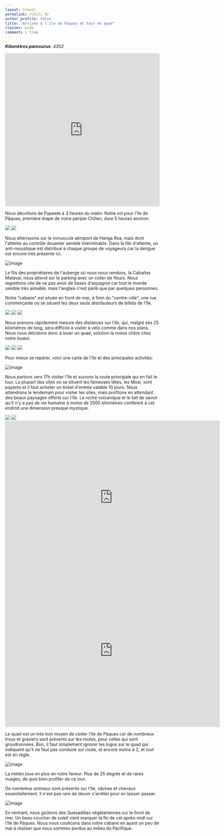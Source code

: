 ```yaml
---
layout: travel
permalink: /chili_0/
author_profile: false
title: "Arrivée à l'île de Paques et tour en quad"
classes: wide
comments : true
---
```


<!-- jQuery 1.8 or later, 33 KB -->
<script src="https://ajax.googleapis.com/ajax/libs/jquery/1.11.1/jquery.min.js"></script>

<!-- Fotorama from CDNJS, 19 KB -->
<link  href="https://cdnjs.cloudflare.com/ajax/libs/fotorama/4.6.4/fotorama.css" rel="stylesheet">
<script src="https://cdnjs.cloudflare.com/ajax/libs/fotorama/4.6.4/fotorama.js"></script>

***Kilomètres parcourus***: *4302*

<iframe src="https://www.google.com/maps/d/u/0/embed?mid=18YRcmX8YBHZUUG5aamVO38Z476IgLF8f" width="100%" height="500" frameBorder="0"></iframe>

<br>

Nous décollons de Papeete à 3 heures du matin. Notre vol pour l'île de Pâques, première étape de notre périple Chilien, dure 5 heures environ. 

<div class="fotorama">
  <img src="https://drive.google.com/uc?id=1fAh5GJSwHjbexuL0ZylxXV066ifgwkRs">
  <img src="https://drive.google.com/uc?id=1zvVsywrPoxtWngGjqLzIrvWcUiJSo9Z1">
</div>

Nous atterissons sur le minuscule aéroport de Hanga Roa, mais dont l'attente au contrôle douanier semble interminable. Dans la file d'attente, un anti-moustique est distribué à chaque groupe de voyageurs car la dengue est encore très présente ici.

![image](https://drive.google.com/uc?id=1DM2vC_ONpTqE5mXiofZIgOvIjxpzmDhH)

Le fils des propriétaires de l'auberge où nous nous rendons, la Cabañas Matavai, nous attend sur le parking avec un colier de fleurs. Nous regrettons vite de ne pas avoir de bases d'espagnol car tout le monde semble très aimable, mais l'anglais n'est parlé que par quelques personnes.

Notre "cabane" est située en front de mer, à 5mn du "centre-ville", une rue commerçante où se situent les deux seuls distributeurs de billets de l'île.

<div class="fotorama">
  <img src="https://drive.google.com/uc?id=1I-rW1aU_l6nM_M0ALOUlcTSLykwAOKpl">
  <img src="https://drive.google.com/uc?id=1RgoQFogYGmBCh5aw1fTHrjgJ46VygxX_">
  <img src="https://drive.google.com/uc?id=1gKXCZE0CgSGv0TwlKX7uDRjZEYtNefDU">
</div>

Nous prenons rapidement mesure des distances sur l'île, qui, malgré ses 25 kilomètres de long, sera difficile à visiter à vélo comme dans nos plans. Nous nous décidons donc à louer un quad, solution la moins chère chez notre loueur. 

<div class="fotorama">
  <img src="https://drive.google.com/uc?id=1__x5BUCxN6spPox1CjxKxajH5BeAoz1P">
  <img src="https://drive.google.com/uc?id=1jKx28nVHsW3o8RSEiNRs9odZQGkH2KVa">
  <img src="https://drive.google.com/uc?id=1pXwlm-vz1DkB8gfBmCWZXranj-uWQXGP">
</div>

Pour mieux se repérer, voici une carte de l'île et des principales activités:

![image](https://drive.google.com/uc?id=1ON_IvwSPLxNF645Yixy8QRlLTGEQ4wzP)

Nous partons vers 17h visiter l'île et suivons la route principale qui en fait le tour. La plupart des sites où se situent les fameuses têtes, les Moai, sont payants et il faut acheter un ticket d'entrée valable 10 jours. Nous attendrons le lendemain pour visiter les sites, mais profitons en attendant des beaux paysages offerts sur l'île. La roche volcanique et le fait de savoir qu'il n'y a pas de vie humaine à moins de 3500 kilomètres confèrent à cet endroit une dimension presque mystique. 

<div class="fotorama">
  <img src="https://drive.google.com/uc?id=1nOKw9xdQdA_XpOvJhPC5Mtk_hZxBRxQ-">
  <img src="https://drive.google.com/uc?id=1bDEKjJ62XR6LedJW2Wvj_1eVHvX7-B9k">
</div>

<iframe width="700" height="500" src="https://www.youtube.com/embed/zINStSLyS-8" frameborder="0" allow="accelerometer; autoplay; encrypted-media; gyroscope; picture-in-picture" allowfullscreen></iframe>

<br>

<iframe width="700" height="500" src="https://www.youtube.com/embed/VYL201C9FSs" frameborder="0" allow="accelerometer; autoplay; encrypted-media; gyroscope; picture-in-picture" allowfullscreen></iframe>

<br>

Le quad est un très bon moyen de visiter l'île de Pâques car de nombreux trous et graviers sont présents sur les routes, pour celles qui sont groudronnées. Bon, il faut simplement ignorer les logos sur le quad qui indiquent qu'il ne faut pas conduire sur route, et encore moins à 2, et tout est en règle.

![image](https://drive.google.com/uc?id=1_6O1se6zczSo8Vbil-jWMReOoDtUW2AA)

La météo joue en plus en notre faveur. Plus de 25 degrés et de rares nuages, de quoi bien profiter de ce tour.

De nombreux animaux sont présents sur l'île, vâches et chevaux essentiellement. Il n'est pas rare de devoir s'arrêter pour en laisser passer.

![image](https://drive.google.com/uc?id=14GbHtwgh_CiFNCrfEM4QyBb2eZDa7BQ7)

En rentrant, nous goûtons des Quesadillas végétariennes sur le front de mer. Un beau coucher de soleil vient marquer la fin de cet après-midi sur l'île de Pâques. Nous nous couhcons dans notre cabane en ayant un peu de mal à réaliser que nous sommes perdus au milieu du Pacifique.